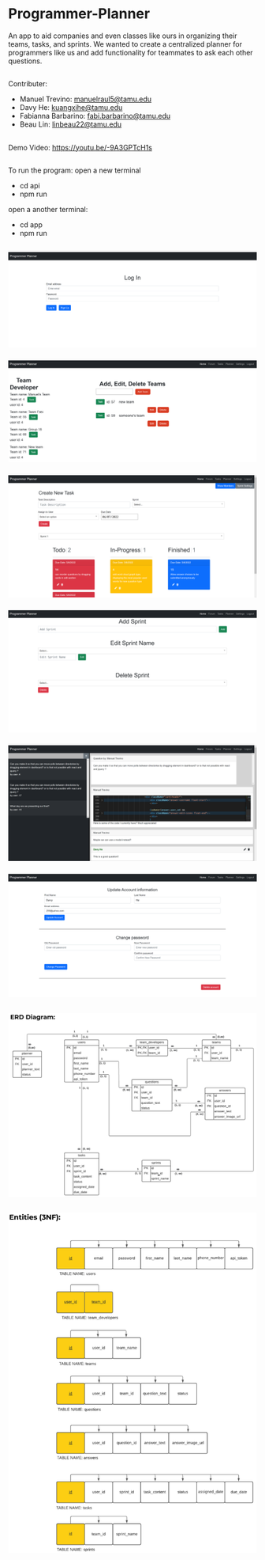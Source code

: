 # Programmer-Planner
An app to aid companies and even classes like ours in organizing their teams, tasks, and sprints. We wanted to create a centralized planner for programmers like us and add functionality for teammates to ask each other questions.
##
Contributer:

- Manuel Trevino: manuelraul5@tamu.edu
- Davy He: kuangxihe@tamu.edu
- Fabianna Barbarino: fabi.barbarino@tamu.edu
- Beau Lin: linbeau22@tamu.edu

##
Demo Video: https://youtu.be/-9A3GPTcH1s
##
To run the program:
open a new terminal
- cd api
- npm run

open a another terminal:
- cd app
- npm run
##
![login](/images/login.PNG)
###
![homepage](/images/homepage.PNG)
###
![task-page](/images/task-page.PNG)
###
![sprint-setting](/images/sprint-setting.PNG)
###
![question-page](/images/question-page.PNG)
###
![account-setting](/images/account-setting.PNG)
##
![ERD_Diagram](/images/ERD_Diagram.PNG)
##
![3NF](/images/3NF.PNG)
